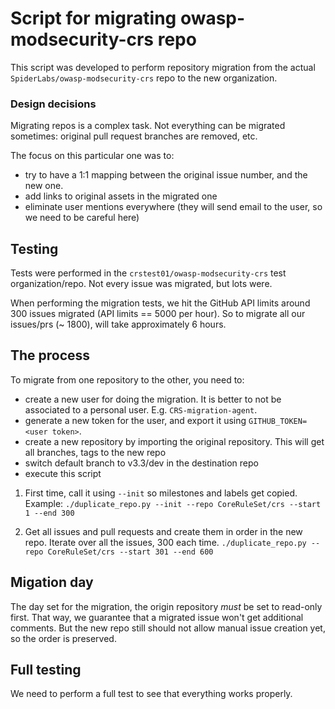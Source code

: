 # Script for migrating owasp-modsecurity-crs repo

This script was developed to perform repository migration from the actual `SpiderLabs/owasp-modsecurity-crs` repo
to the new organization.

### Design decisions

Migrating repos is a complex task. Not everything can be migrated sometimes: original pull request branches are removed, etc.

The focus on this particular one was to:
- try to have a 1:1 mapping between the original issue number, and the new one.
- add links to original assets in the migrated one
- eliminate user mentions everywhere (they will send email to the user, so we need to be careful here)

## Testing

Tests were performed in the `crstest01/owasp-modsecurity-crs` test organization/repo. Not every issue was migrated, but lots were.

When performing the migration tests, we hit the GitHub API limits around 300 issues migrated (API limits == 5000 per hour). So to migrate all our issues/prs (~ 1800), will take approximately 6 hours.


## The process

To migrate from one repository to the other, you need to:
- create a new user for doing the migration. It is better to not be associated to a personal user. E.g. `CRS-migration-agent`.
- generate a new token for the user, and export it using `GITHUB_TOKEN=<user token>`.
- create a new repository by importing the original repository.
  This will get all branches, tags to the new repo
- switch default branch to v3.3/dev in the destination repo
- execute this script

1. First time, call it using `--init` so milestones and labels get copied.
   Example: `./duplicate_repo.py --init --repo CoreRuleSet/crs --start 1 --end 300`

2. Get all issues and pull requests and create them in order in the new repo.
   Iterate over all the issues, 300 each time.
   `./duplicate_repo.py --repo CoreRuleSet/crs --start 301 --end 600`

## Migation day

The day set for the migration, the origin repository *must* be set to read-only first. That way, we guarantee that a migrated issue won't get additional comments. But the new repo still should not allow manual issue creation yet, so the order is preserved.

## Full testing

We need to perform a full test to see that everything works properly.
